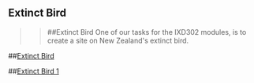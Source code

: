 Extinct Bird
------------

>>##Extinct Bird
>One of our tasks for the IXD302 modules, is to create a site on New Zealand's extinct bird. 

##[Extinct Bird](https://LeahSmyth.github.io/extinct-bird/index.html)

##[Extinct Bird 1](https://LeahSmyth.github.io/extinct-bird/index1.html)
